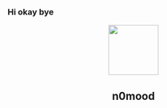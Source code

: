 ### Hi okay bye
<p align="center">
 <img width="100px" src="https://cdn.discordapp.com/attachments/672114005111734289/934379713898610718/unknown.png" />
 <h2 align="center">n0mood</h2>
 <p align="center"></p>
</p>

<!--
**n0mood/n0mood** is a ✨ _special_ ✨ repository because its `README.md` (this file) appears on your GitHub profile.

Here are some ideas to get you started:

- 🔭 I’m currently working on ...
- 🌱 I’m currently learning ...
- 👯 I’m looking to collaborate on ...
- 🤔 I’m looking for help with ...
- 💬 Ask me about ...
- 📫 How to reach me: ...
- 😄 Pronouns: ...
- ⚡ Fun fact: ...
-->
